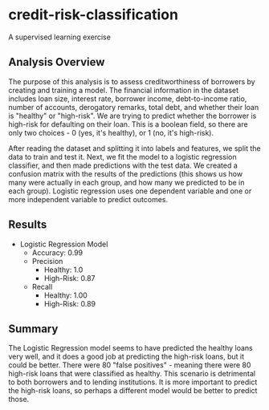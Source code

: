 # credit-risk-classification
A supervised learning exercise

## Analysis Overview

The purpose of this analysis is to assess creditworthiness of borrowers by creating and training a model. The financial information in the dataset includes loan size, interest rate, borrower income, debt-to-income ratio, number of accounts, derogatory remarks, total debt, and whether their loan is "healthy" or "high-risk". We are trying to predict whether the borrower is high-risk for defaulting on their loan. This is a boolean field, so there are only two choices - 0 (yes, it's healthy), or 1 (no, it's high-risk).

After reading the dataset and splitting it into labels and features, we split the data to train and test it. Next, we fit the model to a logistic regression classifier, and then made predictions with the test data. We created a confusion matrix with the results of the predictions (this shows us how many were actually in each group, and how many we predicted to be in each group). Logistic regression uses one dependent variable and one or more independent variable to predict outcomes.

## Results

* Logistic Regression Model
    * Accuracy: 0.99
    * Precision
        - Healthy: 1.0
        - High-Risk: 0.87
    * Recall
        - Healthy: 1.00
        - High-Risk: 0.89

## Summary

The Logistic Regression model seems to have predicted the healthy loans very well, and it does a good job at predicting the high-risk loans, but it could be better. There were 80 "false positives" - meaning there were 80 high-risk loans that were classified as healthy. This scenario is detrimental to both borrowers and to lending institutions. It is more important to predict the high-risk loans, so perhaps a different model would be better to predict those.
